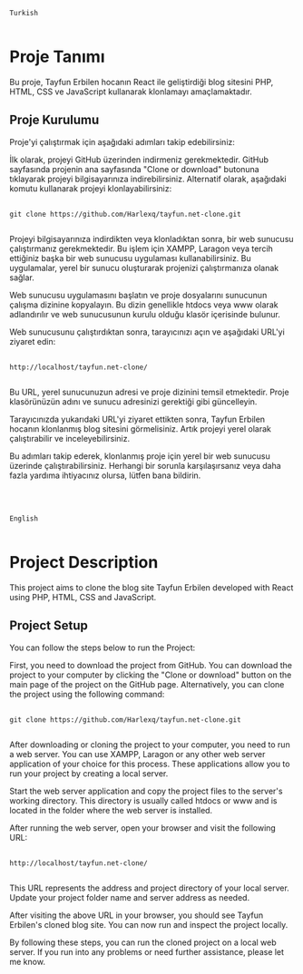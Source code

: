 <pre>
    <code>
Turkish
    </code>
</pre>

# Proje Tanımı

Bu proje, Tayfun Erbilen hocanın React ile geliştirdiği blog sitesini PHP, HTML, CSS ve JavaScript kullanarak klonlamayı amaçlamaktadır.

## Proje Kurulumu

Proje'yi çalıştırmak için aşağıdaki adımları takip edebilirsiniz:

İlk olarak, projeyi GitHub üzerinden indirmeniz gerekmektedir. GitHub sayfasında projenin ana sayfasında "Clone or download" butonuna tıklayarak projeyi bilgisayarınıza indirebilirsiniz. Alternatif olarak, aşağıdaki komutu kullanarak projeyi klonlayabilirsiniz:

<pre>
    <code>
git clone https://github.com/Harlexq/tayfun.net-clone.git
    </code>
</pre>

Projeyi bilgisayarınıza indirdikten veya klonladıktan sonra, bir web sunucusu çalıştırmanız gerekmektedir. Bu işlem için XAMPP, Laragon veya tercih ettiğiniz başka bir web sunucusu uygulaması kullanabilirsiniz. Bu uygulamalar, yerel bir sunucu oluşturarak projenizi çalıştırmanıza olanak sağlar.

Web sunucusu uygulamasını başlatın ve proje dosyalarını sunucunun çalışma dizinine kopyalayın. Bu dizin genellikle htdocs veya www olarak adlandırılır ve web sunucusunun kurulu olduğu klasör içerisinde bulunur.

Web sunucusunu çalıştırdıktan sonra, tarayıcınızı açın ve aşağıdaki URL'yi ziyaret edin:

<pre>
    <code>
http://localhost/tayfun.net-clone/
    </code>
</pre>

Bu URL, yerel sunucunuzun adresi ve proje dizinini temsil etmektedir. Proje klasörünüzün adını ve sunucu adresinizi gerektiği gibi güncelleyin.

Tarayıcınızda yukarıdaki URL'yi ziyaret ettikten sonra, Tayfun Erbilen hocanın klonlanmış blog sitesini görmelisiniz. Artık projeyi yerel olarak çalıştırabilir ve inceleyebilirsiniz.

Bu adımları takip ederek, klonlanmış proje için yerel bir web sunucusu üzerinde çalıştırabilirsiniz. Herhangi bir sorunla karşılaşırsanız veya daha fazla yardıma ihtiyacınız olursa, lütfen bana bildirin.

<br>

<pre>
    <code>
English
    </code>
</pre>

# Project Description

This project aims to clone the blog site Tayfun Erbilen developed with React using PHP, HTML, CSS and JavaScript.

## Project Setup

You can follow the steps below to run the Project:

First, you need to download the project from GitHub. You can download the project to your computer by clicking the "Clone or download" button on the main page of the project on the GitHub page. Alternatively, you can clone the project using the following command:

<pre>
    <code>
git clone https://github.com/Harlexq/tayfun.net-clone.git
    </code>
</pre>

After downloading or cloning the project to your computer, you need to run a web server. You can use XAMPP, Laragon or any other web server application of your choice for this process. These applications allow you to run your project by creating a local server.

Start the web server application and copy the project files to the server's working directory. This directory is usually called htdocs or www and is located in the folder where the web server is installed.

After running the web server, open your browser and visit the following URL:

<pre>
    <code>
http://localhost/tayfun.net-clone/
    </code>
</pre>

This URL represents the address and project directory of your local server. Update your project folder name and server address as needed.

After visiting the above URL in your browser, you should see Tayfun Erbilen's cloned blog site. You can now run and inspect the project locally.

By following these steps, you can run the cloned project on a local web server. If you run into any problems or need further assistance, please let me know.